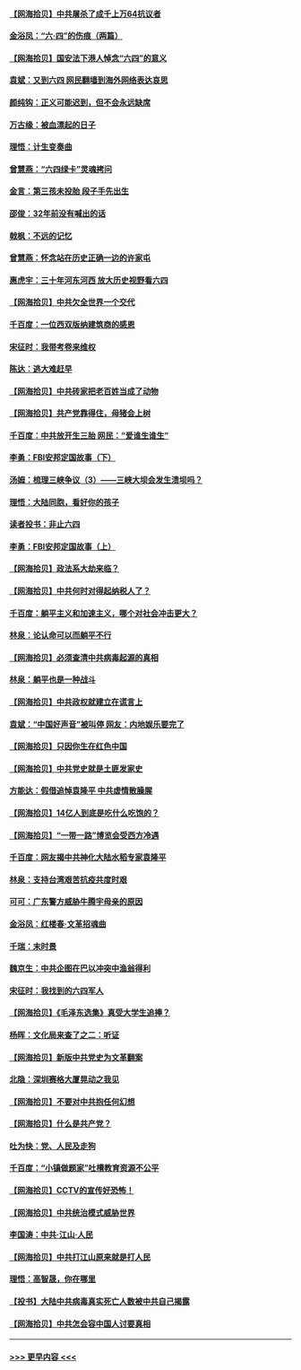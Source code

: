 #### [【网海拾贝】中共屠杀了成千上万64抗议者](../pages/nsc993/n13002713.md?t=06081351) 
#### [金浴凤：“六·四”的伤痕（两篇）](../pages/nsc993/n13001719.md?t=06081351) 
#### [【网海拾贝】国安法下港人悼念“六四”的意义](../pages/nsc993/n13001039.md?t=06081351) 
#### [袁斌：又到六四 网民翻墙到海外网络表达哀思](../pages/nsc993/n13000995.md?t=06081351) 
#### [颜纯钩：正义可能迟到，但不会永远缺席](../pages/nsc993/n13000920.md?t=06081351) 
#### [万古缘：被血漂起的日子](../pages/nsc993/n13000914.md?t=06081351) 
#### [理悟：计生变奏曲](../pages/nsc993/n13000414.md?t=06081351) 
#### [曾慧燕：“六四绿卡”灵魂拷问](../pages/nsc993/n13000277.md?t=06081351) 
#### [金言：第三孩未投胎 段子手先出生](../pages/nsc993/n13000215.md?t=06081351) 
#### [邵俊：32年前没有喊出的话](../pages/nsc993/n13000181.md?t=06081351) 
#### [戟枫：不远的记忆](../pages/nsc993/n13000121.md?t=06081351) 
#### [曾慧燕：怀念站在历史正确一边的许家屯](../pages/nsc993/n13000073.md?t=06081351) 
#### [惠虎宇：三十年河东河西 放大历史视野看六四](../pages/nsc993/n13000018.md?t=06081351) 
#### [【网海拾贝】中共欠全世界一个交代](../pages/nsc993/n12998706.md?t=06081351) 
#### [千百度：一位西双版纳建筑商的感恩](../pages/nsc993/n12998487.md?t=06081351) 
#### [宋征时：我带考卷来维权](../pages/nsc993/n12994088.md?t=06081351) 
#### [陈达：逃大难赶早](../pages/nsc993/n12993569.md?t=06081351) 
#### [【网海拾贝】中共砖家把老百姓当成了动物](../pages/nsc993/n12993483.md?t=06081351) 
#### [【网海拾贝】共产党靠得住，母猪会上树](../pages/nsc993/n12990730.md?t=06081351) 
#### [千百度：中共放开生三胎 网民：“爱谁生谁生”](../pages/nsc993/n12990644.md?t=06081351) 
#### [李勇：FBI安邦定国故事（下）](../pages/nsc993/n12987854.md?t=06081351) 
#### [汤姆：梳理三峡争议（3）——三峡大坝会发生溃坝吗？](../pages/nsc993/n12989806.md?t=06081351) 
#### [理悟：大陆同胞，看好你的孩子](../pages/nsc993/n12989778.md?t=06081351) 
#### [读者投书：非止六四](../pages/nsc993/n12989673.md?t=06081351) 
#### [李勇：FBI安邦定国故事（上）](../pages/nsc993/n12987749.md?t=06081351) 
#### [【网海拾贝】政法系大劫来临？](../pages/nsc993/n12987596.md?t=06081351) 
#### [【网海拾贝】中共何时对得起纳税人了？](../pages/nsc993/n12985578.md?t=06081351) 
#### [千百度：躺平主义和加速主义，哪个对社会冲击更大？](../pages/nsc993/n12985512.md?t=06081351) 
#### [林泉：论认命可以而躺平不行](../pages/nsc993/n12985505.md?t=06081351) 
#### [【网海拾贝】必须查清中共病毒起源的真相](../pages/nsc993/n12984276.md?t=06081351) 
#### [林泉：躺平也是一种战斗](../pages/nsc993/n12984194.md?t=06081351) 
#### [【网海拾贝】中共政权就建立在谎言上](../pages/nsc993/n12981880.md?t=06081351) 
#### [袁斌：“中国好声音”被叫停 网友：内地娱乐要完了](../pages/nsc993/n12981826.md?t=06081351) 
#### [【网海拾贝】只因你生在红色中国](../pages/nsc993/n12979096.md?t=06081351) 
#### [【网海拾贝】中共党史就是土匪发家史](../pages/nsc993/n12976478.md?t=06081351) 
#### [方能达：假借追悼袁隆平 中共虚情散臊腥](../pages/nsc993/n12976396.md?t=06081351) 
#### [【网海拾贝】14亿人到底是吃什么吃饱的？](../pages/nsc993/n12974125.md?t=06081351) 
#### [【网海拾贝】“一带一路”博览会受西方冷遇](../pages/nsc993/n12971787.md?t=06081351) 
#### [千百度：网友揭中共神化大陆水稻专家袁隆平](../pages/nsc993/n12971733.md?t=06081351) 
#### [林泉：支持台湾艰苦抗疫共度时艰](../pages/nsc993/n12971350.md?t=06081351) 
#### [可可：广东警方威胁牛腾宇母亲的原因](../pages/nsc993/n12971100.md?t=06081351) 
#### [金浴凤：红楼春·文革招魂曲](../pages/nsc993/n12970354.md?t=06081351) 
#### [千瑞：末时景](../pages/nsc993/n12970337.md?t=06081351) 
#### [魏京生：中共企图在巴以冲突中渔翁得利](../pages/nsc993/n12970286.md?t=06081351) 
#### [宋征时：我找到的六四军人](../pages/nsc993/n12970213.md?t=06081351) 
#### [【网海拾贝】《毛泽东选集》真受大学生追捧？](../pages/nsc993/n12968779.md?t=06081351) 
#### [杨晖：文化局来查了之二：听证](../pages/nsc993/n12966528.md?t=06081351) 
#### [【网海拾贝】新版中共党史为文革翻案](../pages/nsc993/n12967526.md?t=06081351) 
#### [北隐：深圳赛格大厦晃动之我见](../pages/nsc993/n12967393.md?t=06081351) 
#### [【网海拾贝】不要对中共抱任何幻想](../pages/nsc993/n12965222.md?t=06081351) 
#### [【网海拾贝】什么是共产党？](../pages/nsc993/n12962781.md?t=06081351) 
#### [吐为快：党、人民及走狗](../pages/nsc993/n12962747.md?t=06081351) 
#### [千百度：“小镇做题家”吐槽教育资源不公平](../pages/nsc993/n12962705.md?t=06081351) 
#### [【网海拾贝】CCTV的宣传好恐怖！](../pages/nsc993/n12959984.md?t=06081351) 
#### [【网海拾贝】中共统治模式威胁世界](../pages/nsc993/n12957622.md?t=06081351) 
#### [李国涛：中共‧江山‧人民](../pages/nsc993/n12957502.md?t=06081351) 
#### [【网海拾贝】中共打江山原来就是打人民](../pages/nsc993/n12954345.md?t=06081351) 
#### [理悟：高智晟，你在哪里](../pages/nsc993/n12953115.md?t=06081351) 
#### [【投书】大陆中共病毒真实死亡人数被中共自己揭露](../pages/nsc993/n12953050.md?t=06081351) 
#### [【网海拾贝】中共怎会容中国人讨要真相](../pages/nsc993/n12952161.md?t=06081351) 

----
#### [ >>> 更早内容 <<< ](../indexes/nsc993-earlier.md)
